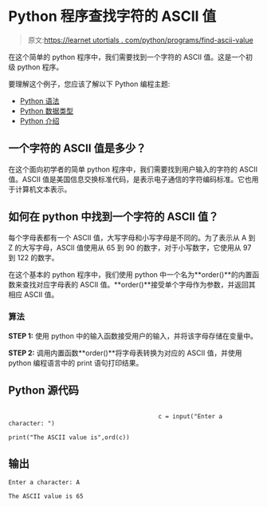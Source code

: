 # Python 程序查找字符的 ASCII 值

> 原文:[https://learnet utortials . com/python/programs/find-ascii-value](https://learnetutorials.com/python/programs/find-ascii-value)

在这个简单的 python 程序中，我们需要找到一个字符的 ASCII 值。这是一个初级 python 程序。

要理解这个例子，您应该了解以下 Python 编程主题:

*   [Python 语法](../../python/syntax-comments "Python Syntax")
*   [Python 数据类型](../../python/python-datatypes "Datatypes in Python")
*   [Python 介绍](../../python/introduction-tutorial "Python introduction")

## 一个字符的 ASCII 值是多少？

在这个面向初学者的简单 python 程序中，我们需要找到用户输入的字符的 ASCII 值。ASCII 值是美国信息交换标准代码，是表示电子通信的字符编码标准。它也用于计算机文本表示。

## 如何在 python 中找到一个字符的 ASCII 值？

每个字母表都有一个 ASCII 值，大写字母和小写字母是不同的。为了表示从 A 到 Z 的大写字母，ASCII 值使用从 65 到 90 的数字，对于小写数字，它使用从 97 到 122 的数字。

在这个基本的 python 程序中，我们使用 python 中一个名为**order()**的内置函数来查找对应字母表的 ASCII 值。**order()**接受单个字母作为参数，并返回其相应 ASCII 值。

### 算法

**STEP 1:** 使用 python 中的输入函数接受用户的输入，并将该字母存储在变量中。

**STEP 2:** 调用内置函数**order()**将字母表转换为对应的 ASCII 值，并使用 python 编程语言中的 print 语句打印结果。

## Python 源代码

```

                                          c = input("Enter a character: ")  

print("The ASCII value is",ord(c)) 

```

## 输出

```
Enter a character: A

The ASCII value is 65
```